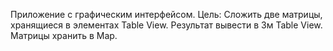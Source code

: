
Приложение с графическим интерфейсом. Цель: Сложить две матрицы, хранящиеся в элементах Table View. Результат вывести в 3м Table View. Матрицы хранить в Map.

